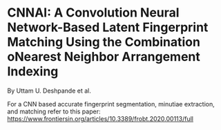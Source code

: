 # CNNAI: A Convolution Neural Network-Based Latent Fingerprint Matching Using the Combination oNearest Neighbor Arrangement Indexing
By Uttam U. Deshpande et al.




For a CNN based accurate fingerprint segmentation, minutiae extraction, and matching refer to this paper: https://www.frontiersin.org/articles/10.3389/frobt.2020.00113/full
